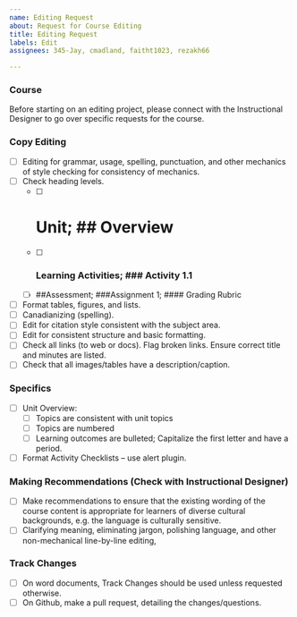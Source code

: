 ```yaml
---
name: Editing Request
about: Request for Course Editing
title: Editing Request
labels: Edit
assignees: 345-Jay, cmadland, faitht1023, rezakh66

---
```


### Course

Before starting on an editing project, please connect with the Instructional Designer to go over specific requests for the course.

### Copy Editing
- [ ] Editing for grammar, usage, spelling, punctuation, and other mechanics of style checking for consistency of mechanics. 
- [ ] Check heading levels.
  - [ ] # Unit; ## Overview
  - [ ] ### Learning Activities; ### Activity 1.1
  - [ ] ##Assessment; ###Assignment 1; #### Grading Rubric
- [ ] Format tables, figures, and lists.
- [ ] Canadianizing (spelling).
- [ ] Edit for citation style consistent with the subject area.  
- [ ] Edit for consistent structure and basic formatting.
- [ ] Check all links (to web or docs). Flag broken links.  Ensure correct title and minutes are listed.
- [ ] Check that all images/tables have a description/caption.

### Specifics
- [ ] Unit Overview:
  - [ ] Topics are consistent with unit topics
  - [ ] Topics are numbered
  - [ ] Learning outcomes are bulleted; Capitalize the first letter and have a period.
- [ ] Format Activity Checklists – use alert plugin.

### Making Recommendations (Check with Instructional Designer)
- [ ] Make recommendations to ensure that the existing wording of the course content is appropriate for learners of diverse cultural backgrounds, e.g. the language is culturally sensitive.
- [ ] Clarifying meaning, eliminating jargon, polishing language, and other non-mechanical line-by-line editing, 

### Track Changes  
- [ ] On word documents, Track Changes should be used unless requested otherwise.
- [ ] On Github, make a pull request, detailing the changes/questions.
